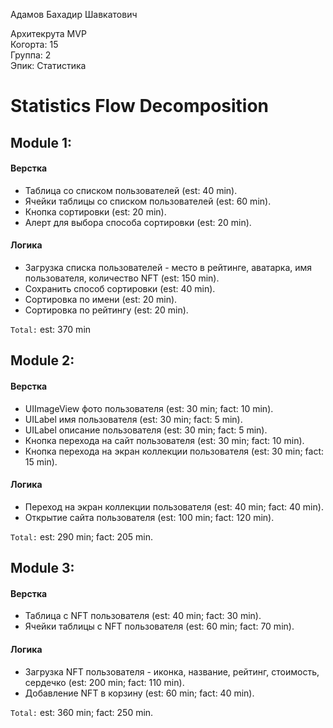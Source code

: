 Адамов Бахадир Шавкатович

Архитекрута MVP
<br /> Когорта: 15
<br /> Группа: 2
<br /> Эпик: Статистика

# Statistics Flow Decomposition


## Module 1:

#### Верстка
- Таблица со списком пользователей (est: 40 min).
- Ячейки таблицы со списком пользователей (est: 60 min).
- Кнопка сортировки (est: 20 min).
- Алерт для выбора способа сортировки (est: 20 min).

#### Логика
- Загрузка списка пользователей - место в рейтинге, аватарка, имя пользователя, количество NFT (est: 150 min).
- Сохранить способ сортировки (est: 40 min).
- Сортировка по имени (est: 20 min).
- Сортировка по рейтингу (est: 20 min).

`Total:` est: 370 min


## Module 2:
#### Верстка
- UIImageView фото пользователя (est: 30 min; fact: 10 min).
- UILabel имя пользователя (est: 30 min; fact: 5 min).
- UILabel описание пользователя (est: 30 min; fact: 5 min).
- Кнопка перехода на сайт пользователя (est: 30 min; fact: 10 min).
- Кнопка перехода на экран коллекции пользователя (est: 30 min; fact: 15 min).

#### Логика
- Переход на экран коллекции пользователя (est: 40 min; fact: 40 min).
- Открытие сайта пользователя (est: 100 min; fact: 120 min).

`Total:` est: 290 min; fact: 205 min.

## Module 3:

#### Верстка
- Таблица c NFT пользователя (est: 40 min; fact: 30 min).
- Ячейки таблицы с NFT пользователя (est: 60 min; fact: 70 min).

#### Логика
- Загрузка NFT пользователя - иконка, название, рейтинг, стоимость, сердечко (est: 200 min; fact: 110 min).
- Добавление NFT в корзину (est: 60 min; fact: 40 min).

`Total:` est: 360 min; fact: 250 min.
